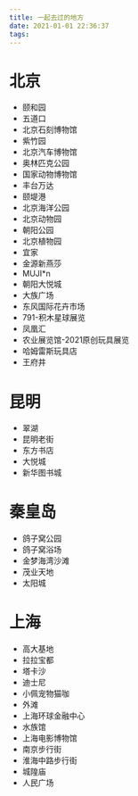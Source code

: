 ```yaml
---
title: 一起去过的地方
date: 2021-01-01 22:36:37
tags:
---
```

# 北京
- 颐和园
- 五道口
- 北京石刻博物馆
- 紫竹园
- 北京汽车博物馆
- 奥林匹克公园
- 国家动物博物馆
- 丰台万达
- 颐堤港
- 北京海洋公园
- 北京动物园
- 朝阳公园
- 北京植物园
- 宜家
- 金源新燕莎
- MUJI*n
- 朝阳大悦城
- 大族广场
- 东风国际花卉市场
- 791-积木星球展览
- 凤凰汇
- 农业展览馆-2021原创玩具展览
- 哈姆雷斯玩具店
- 王府井

# 昆明
- 翠湖
- 昆明老街
- 东方书店
- 大悦城
- 新华图书城

# 秦皇岛
- 鸽子窝公园
- 鸽子窝浴场
- 金梦海湾沙滩
- 茂业天地
- 太阳城

# 上海
- 高大基地
- 拉拉宝都
- 塔卡沙
- 迪士尼
- 小佩宠物猫咖
- 外滩
- 上海环球金融中心
- 水族馆
- 上海电影博物馆
- 南京步行街
- 淮海中路步行街
- 城隍庙
- 人民广场